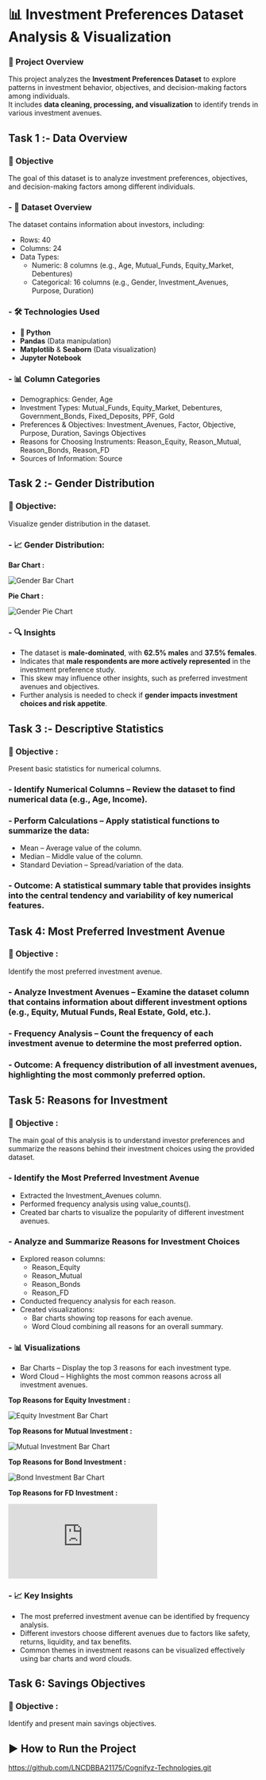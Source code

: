 # 📊 Investment Preferences Dataset Analysis & Visualization

### 🚀 Project Overview
This project analyzes the **Investment Preferences Dataset** to explore patterns in investment behavior, objectives, and decision-making factors among individuals.  
It includes **data cleaning, processing, and visualization** to identify trends in various investment avenues.

## Task 1 :- Data Overview
### 📌 Objective
The goal of this dataset is to analyze investment preferences, objectives, and decision-making factors among different individuals.

### - 📂 Dataset Overview
The dataset contains information about investors, including:

- Rows: 40
- Columns: 24 
- Data Types:
  - Numeric: 8 columns (e.g., Age, Mutual_Funds, Equity_Market, Debentures)
  - Categorical: 16 columns (e.g., Gender, Investment_Avenues, Purpose, Duration)
  
### - 🛠 Technologies Used
- **🐍 Python**
- **Pandas** (Data manipulation)  
- **Matplotlib** & **Seaborn** (Data visualization)  
- **Jupyter Notebook**

### - 📊 Column Categories
- Demographics: Gender, Age
- Investment Types: Mutual_Funds, Equity_Market, Debentures, Government_Bonds, Fixed_Deposits, PPF, Gold
- Preferences & Objectives: Investment_Avenues, Factor, Objective, Purpose, Duration, Savings Objectives
- Reasons for Choosing Instruments: Reason_Equity, Reason_Mutual, Reason_Bonds, Reason_FD
- Sources of Information: Source

## Task 2 :- Gender Distribution
### 📌 Objective: 
Visualize gender distribution in the dataset.

### - 📈 Gender Distribution:
**Bar Chart :**  

![Gender Bar Chart](https://github.com/LNCDBBA21175/Cognifyz-Technologies/blob/2acdb739b56d922a3fed3714433519e960e4d186/bar%20graph.png)

**Pie Chart :**

![Gender Pie Chart](https://github.com/LNCDBBA21175/Cognifyz-Technologies/blob/5feca0eedac213dddf3b31cc6d015b32a470eef0/pie%20chart.png)

### - 🔍 Insights
- The dataset is **male-dominated**, with **62.5% males** and **37.5% females**.  
- Indicates that **male respondents are more actively represented** in the investment preference study.  
- This skew may influence other insights, such as preferred investment avenues and objectives.  
- Further analysis is needed to check if **gender impacts investment choices and risk appetite**.

## Task 3 :- Descriptive Statistics
### 📌 Objective :
Present basic statistics for numerical columns.

### - Identify Numerical Columns – Review the dataset to find numerical data (e.g., Age, Income).
### - Perform Calculations – Apply statistical functions to summarize the data:
- Mean – Average value of the column.
- Median – Middle value of the column.
- Standard Deviation – Spread/variation of the data.

### - Outcome: A statistical summary table that provides insights into the central tendency and variability of key numerical features.

## Task 4: Most Preferred Investment Avenue
### 📌 Objective :
Identify the most preferred investment avenue.

### - Analyze Investment Avenues – Examine the dataset column that contains information about different investment options (e.g., Equity, Mutual Funds, Real Estate, Gold, etc.).
### - Frequency Analysis – Count the frequency of each investment avenue to determine the most preferred option.

### - Outcome: A frequency distribution of all investment avenues, highlighting the most commonly preferred option.

## Task 5: Reasons for Investment
### 📌 Objective :
The main goal of this analysis is to understand investor preferences and summarize the reasons behind their investment choices using the provided dataset.

### - Identify the Most Preferred Investment Avenue
- Extracted the Investment_Avenues column.
- Performed frequency analysis using value_counts().
- Created bar charts to visualize the popularity of different investment avenues.

### - Analyze and Summarize Reasons for Investment Choices
- Explored reason columns:
  - Reason_Equity
  - Reason_Mutual
  - Reason_Bonds
  - Reason_FD
- Conducted frequency analysis for each reason.
- Created visualizations:
  - Bar charts showing top reasons for each avenue.
  - Word Cloud combining all reasons for an overall summary.

### - 📊 Visualizations
- Bar Charts – Display the top 3 reasons for each investment type.
- Word Cloud – Highlights the most common reasons across all investment avenues.
  
**Top Reasons for Equity Investment :**  

![Equity Investment Bar Chart](https://github.com/LNCDBBA21175/Cognifyz-Technologies/blob/dc965d9cd677a798daa5b20c7e775f20b2d5f9c7/Equity%20Investment%20Bar%20Chart.png)

**Top Reasons for Mutual Investment :**  

![Mutual Investment Bar Chart](https://github.com/LNCDBBA21175/Cognifyz-Technologies/blob/e82059c2b7e7991ab03005e8b93e3c8d6ad6d82f/Mutual%20Investment%20Bar%20Chart.png)

**Top Reasons for Bond Investment :**  

![Bond Investment Bar Chart](https://github.com/LNCDBBA21175/Cognifyz-Technologies/blob/dbd26b04ffb6446b7c7983d7cce35deda499662d/Bond%20Investment%20Bar%20Chart.png)

**Top Reasons for FD Investment :**  

![FD Investment Bar Chart](https://github.com/LNCDBBA21175/Cognifyz-Technologies/blob/370fd04c53444cd04b89855d0df450d5e3d7972b/README.md)

### - 📈 Key Insights
- The most preferred investment avenue can be identified by frequency analysis.
- Different investors choose different avenues due to factors like safety, returns, liquidity, and tax benefits.
- Common themes in investment reasons can be visualized effectively using bar charts and word clouds.

## Task 6: Savings Objectives
### 📌 Objective :
Identify and present main savings objectives.

## ▶ How to Run the Project
https://github.com/LNCDBBA21175/Cognifyz-Technologies.git
